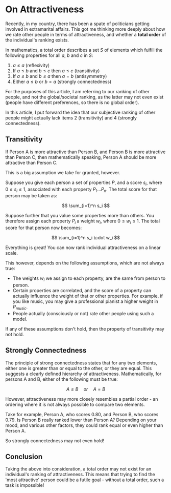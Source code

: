 # On Attractiveness

Recently, in my country, there has been a spate of politicians getting involved in extramarital affairs. This got me thinking more deeply about how we rate other people in terms of attractiveness, and whether a **total order** of the individual's ranking exists.

In mathematics, a total order describes a set $S$ of elements which fulfill the following properties for all $a$, $b$ and $c$ in $S$:

1. $a \le a$ (reflexivity)
2. If $a \le b$ and $b \le c$ then $a \le c$ (transitivity)
3. If $a \le b$ and $b \le a$ then $a = b$ (antisymmetry)
4. Either $a \le b$ or $b = a$ (strongly connectedness)

For the purposes of this article, I am referring to our ranking of other people, and not the global/societal ranking, as the latter may not even exist (people have different preferences, so there is no global order).

In this article, I put forward the idea that our subjective ranking of other people might actually lack items 2 (transitivity) and 4 (strongly connectedness).

## Transitivity

If Person A is more attractive than Person B, and Person B is more attractive than Person C, then mathematically speaking, Person A should be more attractive than Person C.

This is a big assumption we take for granted, however.

Suppose you give each person a set of properties $P$, and a score $s_i$, where $0 \le s_i \le 1$, associated with each property $P_1 \dots P_n$. The total score for that person may be taken as:

$$
\sum_{i=1}^n s_i
$$

Suppose further that you value some properties more than others. You therefore assign each property $P_i$ a weight $w_i$, where $0 \le w_i \le 1$. The total score for that person now becomes:

$$
\sum_{i=1}^n s_i \cdot w_i
$$

Everything is great! You can now rank individual attractiveness on a linear scale.

This however, depends on the following assumptions, which are not always true:

-   The weights $w_i$ we assign to each property, are the same from person to person.
-   Certain properties are correlated, and the score of a property can actually influence the weight of that or other properties. For example, if you like music, you may give a professional pianist a higher weight in $P_{music}$.
-   People actually (consciously or not) rate other people using such a model.

If any of these assumptions don't hold, then the property of transitivity may not hold.

## Strongly Connectedness

The principle of strong connectedness states that for any two elements, either one is greater than or equal to the other, or they are equal. This suggests a clearly defined hierarchy of attractiveness. Mathematically, for persons A and B, either of the following must be true:

$$
\begin{equation*}
A \le B
\quad
{or}
\quad
A = B
\end{equation*}
$$

However, attractiveness may more closely resembles a partial order - an ordering where it is not always possible to compare two elements.

Take for example, Person A, who scores $0.80$, and Person B, who scores $0.79$. Is Person B really ranked lower than Person A? Depending on your mood, and various other factors, they could rank equal or even higher than Person A.

So strongly connectedness may not even hold!

## Conclusion

Taking the above into consideration, a total order may not exist for an individual's ranking of attractiveness. This means that trying to find the 'most attractive' person could be a futile goal - without a total order, such a task is impossible!
